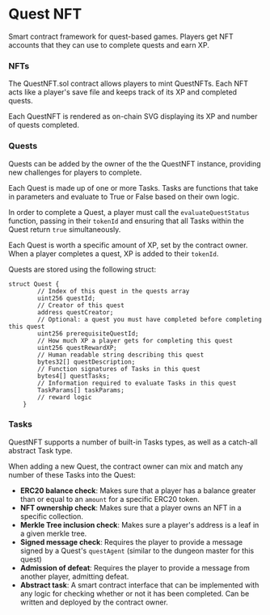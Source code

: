 # Quest NFT
Smart contract framework for quest-based games. Players get NFT accounts that they can use to complete quests and earn XP.

### NFTs

The QuestNFT.sol contract allows players to mint QuestNFTs. Each NFT acts like a player's save file and keeps track of its XP and completed quests.

Each QuestNFT is rendered as on-chain SVG displaying its XP and number of quests completed.

### Quests

Quests can be added by the owner of the the QuestNFT instance, providing new challenges for players to complete.

Each Quest is made up of one or more Tasks. Tasks are functions that take in parameters and evaluate to True or False based on their own logic.

In order to complete a Quest, a player must call the `evaluateQuestStatus` function, passing in their `tokenId` and ensuring that all Tasks within the Quest return `true` simultaneously.

Each Quest is worth a specific amount of XP, set by the contract owner. When a player completes a quest, XP is added to their `tokenId`.

Quests are stored using the following struct:
```
struct Quest {
        // Index of this quest in the quests array
        uint256 questId;
        // Creator of this quest
        address questCreator;
        // Optional: a quest you must have completed before completing this quest
        uint256 prerequisiteQuestId;
        // How much XP a player gets for completing this quest
        uint256 questRewardXP;
        // Human readable string describing this quest
        bytes32[] questDescription;
        // Function signatures of Tasks in this quest
        bytes4[] questTasks;
        // Information required to evaluate Tasks in this quest
        TaskParams[] taskParams;
        // reward logic
    }
```

### Tasks

QuestNFT supports a number of built-in Tasks types, as well as a catch-all abstract Task type.

When adding a new Quest, the contract owner can mix and match any number of these Tasks into the Quest:
- **ERC20 balance check**: Makes sure that a player has a balance greater than or equal to an `amount` for a specific ERC20 token.
- **NFT ownership check**: Makes sure that a player owns an NFT in a specific collection.
- **Merkle Tree inclusion check**: Makes sure a player's address is a leaf in a given merkle tree.
- **Signed message check**: Requires the player to provide a message signed by a Quest's `questAgent` (similar to the dungeon master for this quest)
- **Admission of defeat**: Requires the player to provide a message from another player, admitting defeat.
- **Abstract task**: A smart contract interface that can be implemented with any logic for checking whether or not it has been completed. Can be written and deployed by the contract owner.
